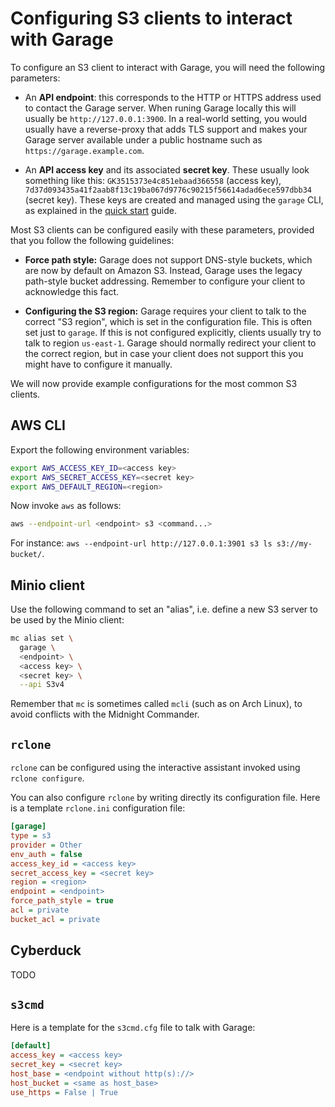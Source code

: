 # Configuring S3 clients to interact with Garage

To configure an S3 client to interact with Garage, you will need the following
parameters:

- An **API endpoint**: this corresponds to the HTTP or HTTPS address
  used to contact the Garage server. When runing Garage locally this will usually
  be `http://127.0.0.1:3900`. In a real-world setting, you would usually have a reverse-proxy
  that adds TLS support and makes your Garage server available under a public hostname
  such as `https://garage.example.com`.

- An **API access key** and its associated **secret key**. These usually look something
  like this: `GK3515373e4c851ebaad366558` (access key),
  `7d37d093435a41f2aab8f13c19ba067d9776c90215f56614adad6ece597dbb34` (secret key).
  These keys are created and managed using the `garage` CLI, as explained in the
  [quick start](../quick_start/index.md) guide.

Most S3 clients can be configured easily with these parameters,
provided that you follow the following guidelines:

- **Force path style:** Garage does not support DNS-style buckets, which are now by default
  on Amazon S3. Instead, Garage uses the legacy path-style bucket addressing.
  Remember to configure your client to acknowledge this fact.

- **Configuring the S3 region:** Garage requires your client to talk to the correct "S3 region",
  which is set in the configuration file. This is often set just to `garage`.
  If this is not configured explicitly, clients usually try to talk to region `us-east-1`.
  Garage should normally redirect your client to the correct region,
  but in case your client does not support this you might have to configure it manually.

We will now provide example configurations for the most common S3 clients.

## AWS CLI

Export the following environment variables:

```bash
export AWS_ACCESS_KEY_ID=<access key>
export AWS_SECRET_ACCESS_KEY=<secret key>
export AWS_DEFAULT_REGION=<region>
```

Now invoke `aws` as follows:

```bash
aws --endpoint-url <endpoint> s3 <command...>
```

For instance: `aws --endpoint-url http://127.0.0.1:3901 s3 ls s3://my-bucket/`.

## Minio client

Use the following command to set an "alias", i.e. define a new S3 server to be
used by the Minio client:

```bash
mc alias set \
  garage \
  <endpoint> \
  <access key> \
  <secret key> \
  --api S3v4
```

Remember that `mc` is sometimes called `mcli` (such as on Arch Linux), to avoid conflicts
with the Midnight Commander.


## `rclone`

`rclone` can be configured using the interactive assistant invoked using `rclone configure`.

You can also configure `rclone` by writing directly its configuration file.
Here is a template `rclone.ini` configuration file:

```ini
[garage]
type = s3
provider = Other
env_auth = false
access_key_id = <access key>
secret_access_key = <secret key>
region = <region>
endpoint = <endpoint>
force_path_style = true
acl = private
bucket_acl = private
```

## Cyberduck

TODO

## `s3cmd`

Here is a template for the `s3cmd.cfg` file to talk with Garage:

```ini
[default]
access_key = <access key>
secret_key = <secret key>
host_base = <endpoint without http(s)://>
host_bucket = <same as host_base>
use_https = False | True
```
